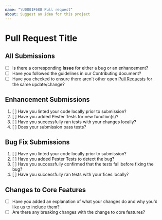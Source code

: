 ```yaml
---
name: "\U0001F680 Pull request"
about: Suggest an idea for this project
---
```


# Pull Request Title

<!-- Provide a description for the Pull Request -->

<!-- Follow/complete the Checklist(s) below, and remove any that are not applicable -->

## All Submissions

- [ ] Is there a corresponding **Issue** for either a bug or an enhancement?
- [ ] Have you followed the guidelines in our Contributing document?
- [ ] Have you checked to ensure there aren't other open [Pull Requests](../pulls) for the same update/change?

<!-- You can erase any parts of this template not applicable to your Pull Request. -->

## Enhancement Submissions

1. [ ] Have you linted your code locally prior to submission?
1. [ ] Have you added Pester Tests for new function(s)?
1. [ ] Have you successfully ran tests with your changes locally?
1. [ ] Does your submission pass tests?

## Bug Fix Submissions

1. [ ] Have you linted your code locally prior to submission?
1. [ ] Have you added Pester Tests to detect the bug?
1. [ ] Have you successfully confirmed that the tests fail before fixing the bug?
1. [ ] Have you successfully ran tests with your fices locally?

## Changes to Core Features

- [ ] Have you added an explanation of what your changes do and why you'd like us to include them?
- [ ] Are there any breaking changes with the change to core features?
